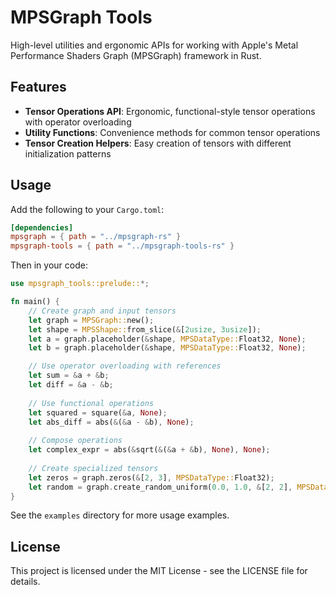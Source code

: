 # MPSGraph Tools

High-level utilities and ergonomic APIs for working with Apple's Metal Performance Shaders Graph (MPSGraph) framework in Rust.

## Features

- **Tensor Operations API**: Ergonomic, functional-style tensor operations with operator overloading
- **Utility Functions**: Convenience methods for common tensor operations
- **Tensor Creation Helpers**: Easy creation of tensors with different initialization patterns

## Usage

Add the following to your `Cargo.toml`:

```toml
[dependencies]
mpsgraph = { path = "../mpsgraph-rs" }
mpsgraph-tools = { path = "../mpsgraph-tools-rs" }
```

Then in your code:

```rust
use mpsgraph_tools::prelude::*;

fn main() {
    // Create graph and input tensors
    let graph = MPSGraph::new();
    let shape = MPSShape::from_slice(&[2usize, 3usize]);
    let a = graph.placeholder(&shape, MPSDataType::Float32, None);
    let b = graph.placeholder(&shape, MPSDataType::Float32, None);

    // Use operator overloading with references
    let sum = &a + &b;
    let diff = &a - &b;
    
    // Use functional operations
    let squared = square(&a, None);
    let abs_diff = abs(&(&a - &b), None);
    
    // Compose operations
    let complex_expr = abs(&sqrt(&(&a + &b), None), None);
    
    // Create specialized tensors
    let zeros = graph.zeros(&[2, 3], MPSDataType::Float32);
    let random = graph.create_random_uniform(0.0, 1.0, &[2, 2], MPSDataType::Float32);
}
```

See the `examples` directory for more usage examples.

## License

This project is licensed under the MIT License - see the LICENSE file for details.